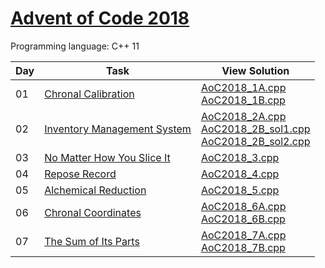 # [Advent of Code 2018](https://adventofcode.com/2018/about)

Programming language: C++ 11

| Day | Task                                                               | View Solution                                                                                                                                                                                                                                                           |
| --- | ------------------------------------------------------------------ | ----------------------------------------------------------------------------------------------------------------------------------------------------- |
| 01  | [Chronal Calibration](https://adventofcode.com/2018/day/1)         | [AoC2018_1A.cpp](/Day01/AoC2018_1A.cpp) <br> [AoC2018_1B.cpp](/Day01/AoC2018_1B.cpp)                                                                  |
| 02  | [Inventory Management System](https://adventofcode.com/2018/day/2) | [AoC2018_2A.cpp](/Day02/AoC2018_2A.cpp) <br> [AoC2018_2B_sol1.cpp](/Day02/AoC2018_2B_sol1.cpp) <br> [AoC2018_2B_sol2.cpp](/Day02/AoC2018_2B_sol2.cpp) |
| 03  | [No Matter How You Slice It](https://adventofcode.com/2018/day/3)  | [AoC2018_3.cpp](/Day03/AoC2018_3.cpp)                                                                                                                 |
| 04  | [Repose Record](https://adventofcode.com/2018/day/4)               | [AoC2018_4.cpp](/Day04/AoC2018_4.cpp)                                                                                                                 |
| 05  | [Alchemical Reduction](https://adventofcode.com/2018/day/5)        | [AoC2018_5.cpp](/Day05/AoC2018_5.cpp)                                                                                                                 |
| 06  | [Chronal Coordinates](https://adventofcode.com/2018/day/6)         | [AoC2018_6A.cpp](/Day06/AoC2018_6A.cpp) <br> [AoC2018_6B.cpp](/Day06/AoC2018_6B.cpp)                                                                  |
| 07  | [The Sum of Its Parts](https://adventofcode.com/2018/day/7)        | [AoC2018_7A.cpp](/Day07/AoC2018_7A.cpp) <br> [AoC2018_7B.cpp](/Day07/AoC2018_7B.cpp)                                                                  |